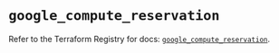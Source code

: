 # `google_compute_reservation`

Refer to the Terraform Registry for docs: [`google_compute_reservation`](https://registry.terraform.io/providers/hashicorp/google-beta/5.43.0/docs/resources/google_compute_reservation).
